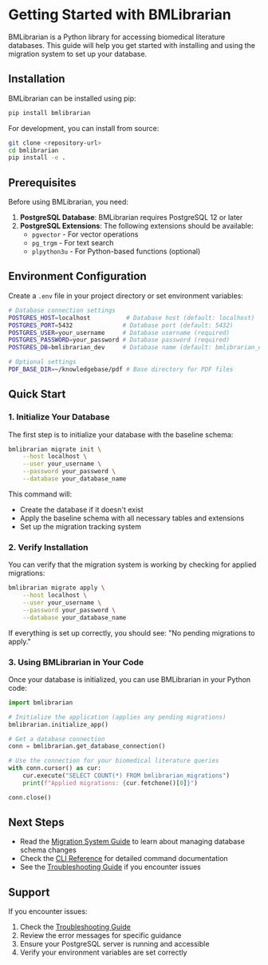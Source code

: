 # Getting Started with BMLibrarian

BMLibrarian is a Python library for accessing biomedical literature databases. This guide will help you get started with installing and using the migration system to set up your database.

## Installation

BMLibrarian can be installed using pip:

```bash
pip install bmlibrarian
```

For development, you can install from source:

```bash
git clone <repository-url>
cd bmlibrarian
pip install -e .
```

## Prerequisites

Before using BMLibrarian, you need:

1. **PostgreSQL Database**: BMLibrarian requires PostgreSQL 12 or later
2. **PostgreSQL Extensions**: The following extensions should be available:
   - `pgvector` - For vector operations
   - `pg_trgm` - For text search
   - `plpython3u` - For Python-based functions (optional)

## Environment Configuration

Create a `.env` file in your project directory or set environment variables:

```bash
# Database connection settings
POSTGRES_HOST=localhost          # Database host (default: localhost)
POSTGRES_PORT=5432              # Database port (default: 5432)
POSTGRES_USER=your_username     # Database username (required)
POSTGRES_PASSWORD=your_password # Database password (required)
POSTGRES_DB=bmlibrarian_dev     # Database name (default: bmlibrarian_dev)

# Optional settings
PDF_BASE_DIR=~/knowledgebase/pdf # Base directory for PDF files
```

## Quick Start

### 1. Initialize Your Database

The first step is to initialize your database with the baseline schema:

```bash
bmlibrarian migrate init \
    --host localhost \
    --user your_username \
    --password your_password \
    --database your_database_name
```

This command will:
- Create the database if it doesn't exist
- Apply the baseline schema with all necessary tables and extensions
- Set up the migration tracking system

### 2. Verify Installation

You can verify that the migration system is working by checking for applied migrations:

```bash
bmlibrarian migrate apply \
    --host localhost \
    --user your_username \
    --password your_password \
    --database your_database_name
```

If everything is set up correctly, you should see: "No pending migrations to apply."

### 3. Using BMLibrarian in Your Code

Once your database is initialized, you can use BMLibrarian in your Python code:

```python
import bmlibrarian

# Initialize the application (applies any pending migrations)
bmlibrarian.initialize_app()

# Get a database connection
conn = bmlibrarian.get_database_connection()

# Use the connection for your biomedical literature queries
with conn.cursor() as cur:
    cur.execute("SELECT COUNT(*) FROM bmlibrarian_migrations")
    print(f"Applied migrations: {cur.fetchone()[0]}")

conn.close()
```

## Next Steps

- Read the [Migration System Guide](migration_system.md) to learn about managing database schema changes
- Check the [CLI Reference](cli_reference.md) for detailed command documentation
- See the [Troubleshooting Guide](troubleshooting.md) if you encounter issues

## Support

If you encounter issues:
1. Check the [Troubleshooting Guide](troubleshooting.md)
2. Review the error messages for specific guidance
3. Ensure your PostgreSQL server is running and accessible
4. Verify your environment variables are set correctly